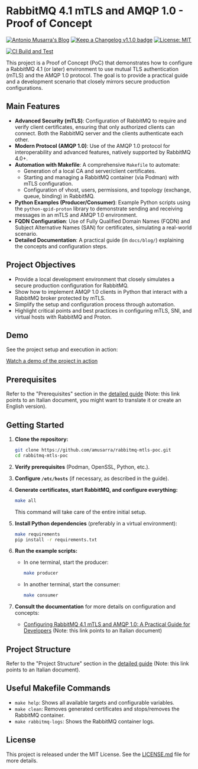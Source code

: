 # RabbitMQ 4.1 mTLS and AMQP 1.0 - Proof of Concept

[![Antonio Musarra's Blog](https://img.shields.io/badge/maintainer-Antonio_Musarra's_Blog-purple.svg?colorB=6e60cc)](https://www.dontesta.it)
[![Keep a Changelog v1.1.0 badge](https://img.shields.io/badge/changelog-Keep%20a%20Changelog%20v1.1.0-%23E05735)](CHANGELOG.md)
[![License: MIT](https://img.shields.io/badge/License-MIT-yellow.svg)](https://opensource.org/licenses/MIT)

[![CI Build and Test](https://github.com/amusarra/rabbitmq-mtls-poc/actions/workflows/ci.yml/badge.svg)](https://github.com/amusarra/rabbitmq-mtls-poc/actions/workflows/ci.yml)

This project is a Proof of Concept (PoC) that demonstrates how to configure a RabbitMQ 4.1 (or later) environment to use mutual TLS authentication (mTLS) and the AMQP 1.0 protocol. The goal is to provide a practical guide and a development scenario that closely mirrors secure production configurations.

## Main Features

* **Advanced Security (mTLS)**: Configuration of RabbitMQ to require and verify client certificates, ensuring that only authorized clients can connect. Both the RabbitMQ server and the clients authenticate each other.
* **Modern Protocol (AMQP 1.0)**: Use of the AMQP 1.0 protocol for interoperability and advanced features, natively supported by RabbitMQ 4.0+.
* **Automation with Makefile**: A comprehensive `Makefile` to automate:
  * Generation of a local CA and server/client certificates.
  * Starting and managing a RabbitMQ container (via Podman) with mTLS configuration.
  * Configuration of vhost, users, permissions, and topology (exchange, queue, binding) in RabbitMQ.
* **Python Examples (Producer/Consumer)**: Example Python scripts using the `python-qpid-proton` library to demonstrate sending and receiving messages in an mTLS and AMQP 1.0 environment.
* **FQDN Configuration**: Use of Fully Qualified Domain Names (FQDN) and Subject Alternative Names (SAN) for certificates, simulating a real-world scenario.
* **Detailed Documentation**: A practical guide (in `docs/blog/`) explaining the concepts and configuration steps.

## Project Objectives

* Provide a local development environment that closely simulates a secure production configuration for RabbitMQ.
* Show how to implement AMQP 1.0 clients in Python that interact with a RabbitMQ broker protected by mTLS.
* Simplify the setup and configuration process through automation.
* Highlight critical points and best practices in configuring mTLS, SNI, and virtual hosts with RabbitMQ and Proton.

## Demo

See the project setup and execution in action:

[Watch a demo of the project in action](https://www.dontesta.it/wp-content/uploads/2025/05/registrazione_demo_setup_env_rabbitmq_41_mtls.gif)

## Prerequisites

Refer to the "Prerequisites" section in the [detailed guide](docs/blog/configurare_rabbitmq_41_mtls_guida_pratica_dev.md) (Note: this link points to an Italian document, you might want to translate it or create an English version).

## Getting Started

1. **Clone the repository:**

    ```bash
    git clone https://github.com/amusarra/rabbitmq-mtls-poc.git
    cd rabbitmq-mtls-poc
    ```

2. **Verify prerequisites** (Podman, OpenSSL, Python, etc.).

3. **Configure `/etc/hosts`** (if necessary, as described in the guide).

4. **Generate certificates, start RabbitMQ, and configure everything:**

    ```bash
    make all
    ```

    This command will take care of the entire initial setup.

5. **Install Python dependencies** (preferably in a virtual environment):

    ```bash
    make requirements
    pip install -r requirements.txt
    ```

6. **Run the example scripts:**
    * In one terminal, start the producer:
  
        ```bash
        make producer
        ```

    * In another terminal, start the consumer:
  
        ```bash
        make consumer
        ```

7. **Consult the documentation** for more details on configuration and concepts:
    * [Configuring RabbitMQ 4.1 mTLS and AMQP 1.0: A Practical Guide for Developers](docs/blog/configurare_rabbitmq_41_mtls_guida_pratica_dev.md) (Note: this link points to an Italian document)

## Project Structure

Refer to the "Project Structure" section in the [detailed guide](docs/blog/configurare_rabbitmq_41_mtls_guida_pratica_dev.md) (Note: this link points to an Italian document).

## Useful Makefile Commands

* `make help`: Shows all available targets and configurable variables.
* `make clean`: Removes generated certificates and stops/removes the RabbitMQ container.
* `make rabbitmq-logs`: Shows the RabbitMQ container logs.

## License

This project is released under the MIT License. See the [LICENSE.md](LICENSE.md) file for more details.
